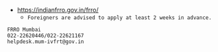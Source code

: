 - https://indianfrro.gov.in/frro/
  - `Foreigners are advised to apply at least 2 weeks in advance.`

```
FRRO Mumbai
022-22620446/022-22621167
helpdesk.mum-ivfrt@gov.in
```

